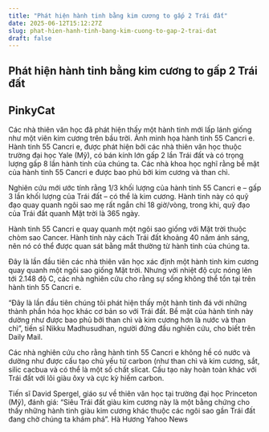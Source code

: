 ```yaml
---
title: "Phát hiện hành tinh bằng kim cương to gấp 2 Trái đất"
date: 2025-06-12T15:12:27Z
slug: phat-hien-hanh-tinh-bang-kim-cuong-to-gap-2-trai-dat
draft: false
---
```


## Phát hiện hành tinh bằng kim cương to gấp 2 Trái đất

## PinkyCat

Các nhà thiên văn học đã phát hiện thấy một hành tinh mới lấp lánh giống như một viên kim cương trên bầu trời.
 Ảnh minh họa hành tinh 55 Cancri e.
Hành tinh 55 Cancri e, được phát hiện bởi các nhà thiên văn học thuộc trường đại học Yale (Mỹ), có bán kính lớn gấp 2 lần Trái đất và có trọng lượng gấp 8 lần hành tinh của chúng ta. Các nhà khoa học nghĩ rằng bề mặt của hành tinh 55 Cancri e được bao phủ bởi kim cương và than chì.

Nghiên cứu mới ước tính rằng 1/3 khối lượng của hành tinh 55 Cancri e – gấp 3 lần khối lượng của Trái đất – có thể là kim cương. Hành tinh này có quỹ đạo quay quanh ngôi sao mẹ rất ngắn chỉ 18 giờ/vòng, trong khi, quỹ đạo của Trái đất quanh Mặt trời là 365 ngày.

Hành tinh 55 Cancri e quay quanh một ngôi sao giống với Mặt trời thuộc chòm sao Cancer. Hành tinh này cách Trái đất khoảng 40 năm ánh sáng, nên nó có thể được quan sát bằng mắt thường từ hành tinh của chúng ta.

Đây là lần đầu tiên các nhà thiên văn học xác định một hành tinh kim cương quay quanh một ngôi sao giống Mặt trời. Nhưng với nhiệt độ cực nóng lên tới 2.148 độ C, các nhà nghiên cứu cho rằng sự sống không thể tồn tại trên hành tinh 55 Cancri e.

“Đây là lần đầu tiên chúng tôi phát hiện thấy một hành tinh đá với những thành phần hóa học khác cơ bản so với Trái đất. Bề mặt của hành tinh này dường như được bao phủ bởi than chì và kim cương hơn là nước và than chì”, tiến sĩ Nikku Madhusudhan, người đứng đầu nghiên cứu, cho biết trên Daily Mail.

Các nhà nghiên cứu cho rằng hành tinh 55 Cancri e không hề có nước và dường như được cấu tạo chủ yếu từ carbon (như than chì và kim cương, sắt, silic cacbua và có thể là một số chất slicat. Cấu tạo này hoàn toàn khác với Trái đất với lõi giàu ôxy và cực kỳ hiếm carbon.

Tiến sĩ David Spergel, giáo sư về thiên văn học tại trường đại học Princeton (Mỹ), đánh giá: “Siêu Trái đất giàu kim cương này là một bằng chứng cho thấy những hành tinh giàu kim cương khác thuộc các ngôi sao gần Trái đất đang chờ chúng ta khám phá”.
Hà Hương
Yahoo News